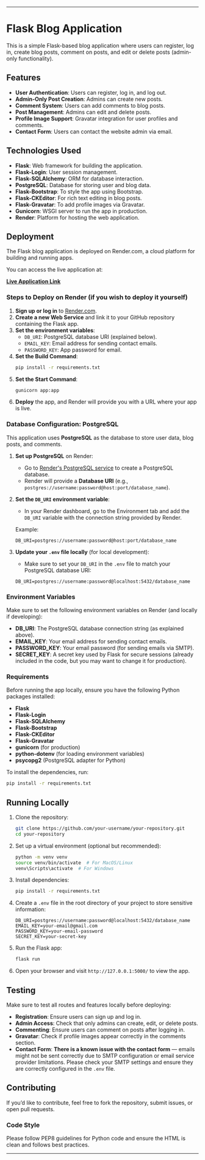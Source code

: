 
---

# Flask Blog Application

This is a simple Flask-based blog application where users can register, log in, create blog posts, comment on posts, and edit or delete posts (admin-only functionality).

## Features

- **User Authentication**: Users can register, log in, and log out.
- **Admin-Only Post Creation**: Admins can create new posts.
- **Comment System**: Users can add comments to blog posts.
- **Post Management**: Admins can edit and delete posts.
- **Profile Image Support**: Gravatar integration for user profiles and comments.
- **Contact Form**: Users can contact the website admin via email.

## Technologies Used

- **Flask**: Web framework for building the application.
- **Flask-Login**: User session management.
- **Flask-SQLAlchemy**: ORM for database interaction.
- **PostgreSQL**: Database for storing user and blog data.
- **Flask-Bootstrap**: To style the app using Bootstrap.
- **Flask-CKEditor**: For rich text editing in blog posts.
- **Flask-Gravatar**: To add profile images via Gravatar.
- **Gunicorn**: WSGI server to run the app in production.
- **Render**: Platform for hosting the web application.

## Deployment

The Flask blog application is deployed on Render.com, a cloud platform for building and running apps.

You can access the live application at:

[**Live Application Link**](https://blog-deployment-27j8.onrender.com/)

### Steps to Deploy on Render (if you wish to deploy it yourself)

1. **Sign up or log in** to [Render.com](https://render.com).
2. **Create a new Web Service** and link it to your GitHub repository containing the Flask app.
3. **Set the environment variables**:
   - `DB_URI`: PostgreSQL database URI (explained below).
   - `EMAIL_KEY`: Email address for sending contact emails.
   - `PASSWORD_KEY`: App password for email.
4. **Set the Build Command**:
   ```bash
   pip install -r requirements.txt
   ```
5. **Set the Start Command**:
   ```bash
   gunicorn app:app
   ```
6. **Deploy** the app, and Render will provide you with a URL where your app is live.

### Database Configuration: PostgreSQL

This application uses **PostgreSQL** as the database to store user data, blog posts, and comments.

1. **Set up PostgreSQL** on Render:
   - Go to [Render's PostgreSQL service](https://render.com/docs/databases) to create a PostgreSQL database.
   - Render will provide a **Database URI** (e.g., `postgres://username:password@host:port/database_name`).

2. **Set the `DB_URI` environment variable**:
   - In your Render dashboard, go to the Environment tab and add the `DB_URI` variable with the connection string provided by Render.

   Example:
   ```env
   DB_URI=postgres://username:password@host:port/database_name
   ```

3. **Update your `.env` file locally** (for local development):
   - Make sure to set your `DB_URI` in the `.env` file to match your PostgreSQL database URI:
   ```env
   DB_URI=postgres://username:password@localhost:5432/database_name
   ```

### Environment Variables

Make sure to set the following environment variables on Render (and locally if developing):

- **DB_URI**: The PostgreSQL database connection string (as explained above).
- **EMAIL_KEY**: Your email address for sending contact emails.
- **PASSWORD_KEY**: Your email password (for sending emails via SMTP).
- **SECRET_KEY**: A secret key used by Flask for secure sessions (already included in the code, but you may want to change it for production).

### Requirements

Before running the app locally, ensure you have the following Python packages installed:

- **Flask**
- **Flask-Login**
- **Flask-SQLAlchemy**
- **Flask-Bootstrap**
- **Flask-CKEditor**
- **Flask-Gravatar**
- **gunicorn** (for production)
- **python-dotenv** (for loading environment variables)
- **psycopg2** (PostgreSQL adapter for Python)

To install the dependencies, run:

```bash
pip install -r requirements.txt
```

## Running Locally

1. Clone the repository:

   ```bash
   git clone https://github.com/your-username/your-repository.git
   cd your-repository
   ```

2. Set up a virtual environment (optional but recommended):

   ```bash
   python -m venv venv
   source venv/bin/activate  # For MacOS/Linux
   venv\Scripts\activate  # For Windows
   ```

3. Install dependencies:

   ```bash
   pip install -r requirements.txt
   ```

4. Create a `.env` file in the root directory of your project to store sensitive information:

   ```env
   DB_URI=postgres://username:password@localhost:5432/database_name
   EMAIL_KEY=your-email@gmail.com
   PASSWORD_KEY=your-email-password
   SECRET_KEY=your-secret-key
   ```

5. Run the Flask app:

   ```bash
   flask run
   ```

6. Open your browser and visit `http://127.0.0.1:5000/` to view the app.

## Testing

Make sure to test all routes and features locally before deploying:

- **Registration**: Ensure users can sign up and log in.
- **Admin Access**: Check that only admins can create, edit, or delete posts.
- **Commenting**: Ensure users can comment on posts after logging in.
- **Gravatar**: Check if profile images appear correctly in the comments section.
- **Contact Form**: **There is a known issue with the contact form** — emails might not be sent correctly due to SMTP configuration or email service provider limitations. Please check your SMTP settings and ensure they are correctly configured in the `.env` file.

## Contributing

If you’d like to contribute, feel free to fork the repository, submit issues, or open pull requests. 

### Code Style

Please follow PEP8 guidelines for Python code and ensure the HTML is clean and follows best practices.

---


